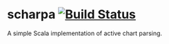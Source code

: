 scharpa [![Build Status](https://travis-ci.org/junglebarry/scharpa.svg?branch=master)](https://travis-ci.org/junglebarry/scharpa)
=================

A simple Scala implementation of active chart parsing.
